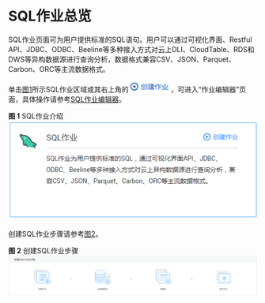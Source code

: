 # SQL作业总览<a name="dli_01_0389"></a>

SQL作业页面可为用户提供标准的SQL语句。用户可以通过可视化界面、Restful API、JDBC、ODBC、Beeline等多种接入方式对云上DLI、CloudTable、RDS和DWS等异构数据源进行查询分析，数据格式兼容CSV、JSON、Parquet、Carbon、ORC等主流数据格式。

单击[图1](#fig75551325203)所示SQL作业区域或其右上角的![](figures/icon-创建作业.png)，可进入“作业编辑器”页面，具体操作请参考[SQL作业编辑器](SQL作业编辑器.md)。

**图 1**  SQL作业介绍<a name="fig75551325203"></a>  
![](figures/SQL作业介绍.png "SQL作业介绍")

创建SQL作业步骤请参考[图2](#fig182651741318)。

**图 2**  创建SQL作业步骤<a name="fig182651741318"></a>  
![](figures/创建SQL作业步骤.png "创建SQL作业步骤")


